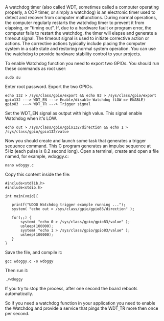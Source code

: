 A watchdog timer (also called WDT, sometimes called a computer operating properly, a COP timer, or simply a watchdog) is an electronic timer used to detect and recover from computer malfunctions. During normal operations, the computer regularly restarts the watchdog timer to prevent it from elapsing, or "timing out". If, due to a hardware fault or program error, the computer fails to restart the watchdog, the timer will elapse and generate a timeout signal. The timeout signal is used to initiate corrective action or actions. The corrective actions typically include placing the computer system in a safe state and restoring normal system operation. You can use the watchdog to provide hardware stability control to your projects.

To enable Watchdog function you need to export two GPIOs. You should run these commands as root user:
```
sudo su
```

Enter root password.
Export the two GPIOs.

```
echo 132 > /sys/class/gpio/export && echo 83 > /sys/class/gpio/export
gpio132 ---> WDT_EN ---> Enable/disable Watchdog (LOW => ENABLE)
gpio83  ---> WDT_TR ---> Trigger signal
```

Set the WDT_EN signal as output with high value. This signal enable Watchdog when it's LOW.
```
echo out > /sys/class/gpio/gpio132/direction && echo 1 > /sys/class/gpio/gpio132/value
```

Now you should create and launch some task that generates a trigger sequence command. This C program generates an impulse sequence at 5Hz (each pulse is 0.2 second long).
Open a terminal, create and open a file named, for example, wdoggy.c:
```
nano wdoggy.c
```

Copy this content inside the file:
```
#include<stdlib.h>
#include<stdio.h>
```
```
int main(void){
   
   printf("UDOO Watchdog trigger example running ...");
   system( "echo out > /sys/class/gpio/gpio83/direction" );
   
   for(;;) {
       system( "echo 0 > /sys/class/gpio/gpio83/value" );
       usleep(100000);
       system( "echo 1 > /sys/class/gpio/gpio83/value" );
       usleep(100000);
   } 
}
```
Save the file, and compile it:
```
gcc wdoggy.c -o wdoggy
```
Then run it:
```
./wdoggy
```
If you try to stop the process, after one second the board reboots automatically.

So if you need a watchdog function in your application you need to enable the Watchdog and provide a service that pings the WDT_TR more then once per second.
